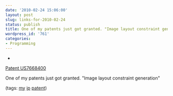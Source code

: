 ```yaml
---
date: '2010-02-24 15:06:00'
layout: post
slug: links-for-2010-02-24
status: publish
title: One of my patents just got granted. "Image layout constraint generation"
wordpress_id: '761'
categories:
- Programming
---
```


  *


[Patent US7668400](http://www.freepatentsonline.com/7668400.pdf)


One of my patents just got granted. "Image layout constraint generation"


(tags: [my](http://delicious.com/eob/my) [ip](http://delicious.com/eob/ip) [patent](http://delicious.com/eob/patent))



